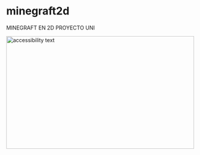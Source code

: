 # minegraft2d
MINEGRAFT EN 2D PROYECTO UNI

<img src="https://www.muycomputer.com/wp-content/uploads/2020/07/Minecraft-en-Azure.jpg" width="500px" height="300px" alt="accessibility text">
